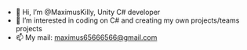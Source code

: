 - 👋 Hi, I’m @MaximusKilly, Unity C# developer
- 🎁 I’m interested in coding on C# and creating my own projects/teams projects
- 📫 My mail: maximus65666566@gmail.com

<!---
MaximusKilly/MaximusKilly is a ✨ special ✨ repository because its `A little bit about ME` (this file) appears on your GitHub profile.
You can click the Preview link to take a look at your changes.
--->
